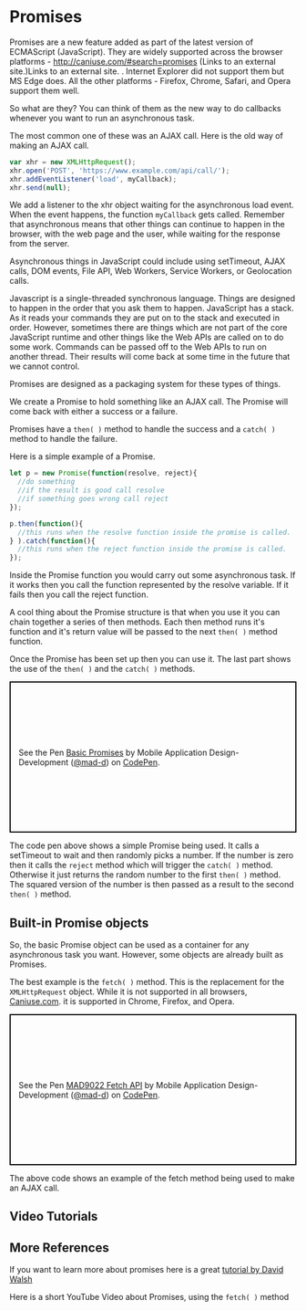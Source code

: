 # Promises

Promises are a new feature added as part of the latest version of ECMAScript (JavaScript). They are widely supported across the browser platforms - http://caniuse.com/#search=promises (Links to an external site.)Links to an external site. . Internet Explorer did not support them but MS Edge does. All the other platforms - Firefox, Chrome, Safari, and Opera support them well.

So what are they? You can think of them as the new way to do callbacks whenever you want to run an asynchronous task.

The most common one of these was an AJAX call. Here is the old way of making an AJAX call.

```js
var xhr = new XMLHttpRequest();
xhr.open('POST', 'https://www.example.com/api/call/');
xhr.addEventListener('load', myCallback);
xhr.send(null);
```

We add a listener to the xhr object waiting for the asynchronous load event. When the event happens, the function `myCallback` gets called. Remember that asynchronous means that other things can continue to happen in the browser, with the web page and the user, while waiting for the response from the server.  

Asynchronous things in JavaScript could include using setTimeout, AJAX calls, DOM events, File API, Web Workers, Service Workers, or Geolocation calls. 

Javascript is a single-threaded synchronous language. Things are designed to happen in the order that you ask them to happen. JavaScript has a stack. As it reads your commands they are put on to the stack and executed in order. However, sometimes there are things which are not part of the core JavaScript runtime and other things like the Web APIs are called on to do some work. Commands can be passed off to the Web APIs to run on another thread. Their results will come back at some time in the future that we cannot control. 

Promises are designed as a packaging system for these types of things. 

We create a Promise to hold something like an AJAX call. The Promise will come back with either a success or a failure. 

Promises have a `then( )` method to handle the success and a `catch( )` method to handle the failure.

Here is a simple example of a Promise.

```js
let p = new Promise(function(resolve, reject){
  //do something
  //if the result is good call resolve
  //if something goes wrong call reject
});

p.then(function(){ 
  //this runs when the resolve function inside the promise is called.
} ).catch(function(){
  //this runs when the reject function inside the promise is called.
});
```

Inside the Promise function you would carry out some asynchronous task. If it works then you call the function represented by the resolve variable. If it fails then you call the reject function. 

A cool thing about the Promise structure is that when you use it you can chain together a series of then methods. Each then method runs it's function and it's return value will be passed to the next `then( )` method function.

Once the Promise has been set up then you can use it. The last part shows the use of the `then( )` and the `catch( )` methods.

<p class="codepen" data-height="265" data-theme-id="0" data-default-tab="js,result" data-user="mad-d" data-slug-hash="BKGoEG" style="height: 265px; box-sizing: border-box; display: flex; align-items: center; justify-content: center; border: 2px solid black; margin: 1em 0; padding: 1em;" data-pen-title="Basic Promises">
  <span>See the Pen <a href="https://codepen.io/mad-d/pen/BKGoEG/">
  Basic Promises</a> by Mobile Application Design-Development (<a href="https://codepen.io/mad-d">@mad-d</a>)
  on <a href="https://codepen.io">CodePen</a>.</span>
</p>
<script async src="https://static.codepen.io/assets/embed/ei.js"></script>


The code pen above shows a simple Promise being used. It calls a setTimeout to wait and then randomly picks a number. If the number is zero then it calls the `reject` method which will trigger the `catch( )` method. Otherwise it just returns the random number to the first `then( )` method. The squared version of the number is then passed as a result to the second `then( )` method. 

 
## Built-in Promise objects

So, the basic Promise object can be used as a container for any asynchronous task you want. However, some objects are already built as Promises. 

The best example is the `fetch( )` method. This is the replacement for the `XMLHttpRequest` object. While it is not supported in all browsers, [Caniuse.com](http://caniuse.com/#search=fetch). it is supported in Chrome, Firefox, and Opera.

<p class="codepen" data-height="265" data-theme-id="0" data-default-tab="js,result" data-user="mad-d" data-slug-hash="oxgLRK" style="height: 265px; box-sizing: border-box; display: flex; align-items: center; justify-content: center; border: 2px solid black; margin: 1em 0; padding: 1em;" data-pen-title="MAD9022 Fetch API">
  <span>See the Pen <a href="https://codepen.io/mad-d/pen/oxgLRK/">
  MAD9022 Fetch API</a> by Mobile Application Design-Development (<a href="https://codepen.io/mad-d">@mad-d</a>)
  on <a href="https://codepen.io">CodePen</a>.</span>
</p>
<script async src="https://static.codepen.io/assets/embed/ei.js"></script>

The above code shows an example of the fetch method being used to make an AJAX call.

## Video Tutorials

<YouTube
    title=""
    url=""
/>

<YouTube
    title=""
    url=""
/>

<YouTube
    title=""
    url=""
/>

<YouTube
    title=""
    url=""
/>

<YouTube
    title=""
    url=""
/>

## More References

If you want to learn more about promises here is a great [tutorial by David Walsh](https://davidwalsh.name/promises)

Here is a short YouTube Video about Promises, using the `fetch( )` method

<YouTube
    title="Promises in Fetch"
    url="https://www.youtube.com/embed/g90irqWEqd8"
/>


<YouTube
    title="Fun Fun Function Promises"
    url="https://www.youtube.com/embed/2d7s3spWAzo"
/>


